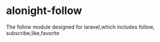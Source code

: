 # alonight-follow
The follow module designed for laravel,which includes follow, subscribe,like,favorite
